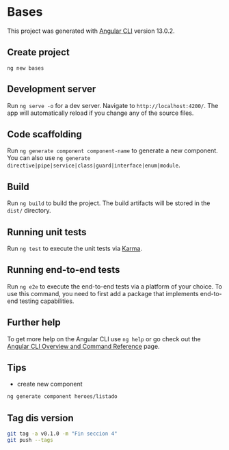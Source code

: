 # Bases

This project was generated with [Angular CLI](https://github.com/angular/angular-cli) version 13.0.2.

## Create project

```
ng new bases
```

## Development server

Run `ng serve -o` for a dev server. Navigate to `http://localhost:4200/`. The app will automatically reload if you change any of the source files.

## Code scaffolding

Run `ng generate component component-name` to generate a new component. You can also use `ng generate directive|pipe|service|class|guard|interface|enum|module`.

## Build

Run `ng build` to build the project. The build artifacts will be stored in the `dist/` directory.

## Running unit tests

Run `ng test` to execute the unit tests via [Karma](https://karma-runner.github.io).

## Running end-to-end tests

Run `ng e2e` to execute the end-to-end tests via a platform of your choice. To use this command, you need to first add a package that implements end-to-end testing capabilities.

## Further help

To get more help on the Angular CLI use `ng help` or go check out the [Angular CLI Overview and Command Reference](https://angular.io/cli) page.

## Tips

- create new component

```sh
ng generate component heroes/listado
```

## Tag dis version

```sh
git tag -a v0.1.0 -m "Fin seccion 4"
git push --tags
```
